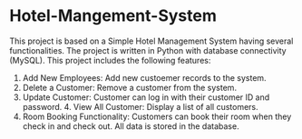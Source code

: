 # Hotel-Mangement-System


This project is based on a Simple Hotel Management System having several
functionalities.
The project is written in Python with database connectivity (MySQL). This project includes the following features:
1. Add New Employees: Add new custoemer records to the system.
2. Delete a Customer: Remove a customer from the system.
3. Update Customer: Customer can log in with their customer ID and password. 4. View All Customer: Display a list of all customers.
5. Room Booking Functionality: Customers can book their room when they check in and check out. All data is stored in the database.

